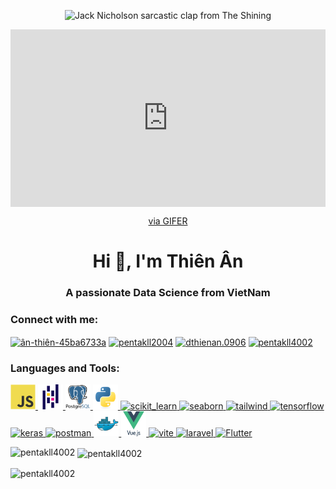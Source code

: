 <p align="center">
  <img 
    src="https://i.gifer.com/2GU.gif" 
    alt="Jack Nicholson sarcastic clap from The Shining"
    style="max-width: 100%; height: auto;"
  />
</p>

<div style="position: relative; padding-top: 56.25%; height: 0; overflow: hidden;">
  <iframe 
    src="https://gifer.com/embed/2GU" 
    style="position: absolute; top: 0; left: 0; width: 100%; height: 100%;" 
    frameborder="0" 
    allowfullscreen>
  </iframe>
</div>

<p align="center">
  <a href="https://gifer.com/2GU" target="_blank" rel="noopener noreferrer">via GIFER</a>
</p>


<div>
<h1 align="center">Hi 👋, I'm Thiên Ân</h1>
<h3 align="center">A passionate Data Science from VietNam</h3>


<h3 align="left">Connect with me:</h3>
<p align="left">
<a href="https://linkedin.com/in/ân-thiên-45ba6733a" target="blank"><img align="center" src="https://raw.githubusercontent.com/rahuldkjain/github-profile-readme-generator/master/src/images/icons/Social/linked-in-alt.svg" alt="ân-thiên-45ba6733a" height="30" width="40" /></a>
<a href="https://kaggle.com/pentakll2004" target="blank"><img align="center" src="https://raw.githubusercontent.com/rahuldkjain/github-profile-readme-generator/master/src/images/icons/Social/kaggle.svg" alt="pentakll2004" height="30" width="40" /></a>
<a href="https://fb.com/dthienan.0906" target="blank"><img align="center" src="https://raw.githubusercontent.com/rahuldkjain/github-profile-readme-generator/master/src/images/icons/Social/facebook.svg" alt="dthienan.0906" height="30" width="40" /></a>
<a href="https://www.leetcode.com/pentakll4002" target="blank"><img align="center" src="https://raw.githubusercontent.com/rahuldkjain/github-profile-readme-generator/master/src/images/icons/Social/leet-code.svg" alt="pentakll4002" height="30" width="40" /></a>
</p>

<h3 align="left">Languages and Tools:</h3>

<p align="left">
  <a href="https://www.w3.org/html/" target="_blank" rel="noreferrer">
    <img src="https://raw.githubusercontent.com/devicons/devicon/master/icons/javascript/javascript-original.svg" alt="javascript" width="40" height="40"/>
  </a>

  <a href="https://pandas.pydata.org/" target="_blank" rel="noreferrer">
    <img src="https://raw.githubusercontent.com/devicons/devicon/2ae2a900d2f041da66e950e4d48052658d850630/icons/pandas/pandas-original.svg" alt="pandas" width="40" height="40"/>
  </a>

  <a href="https://www.postgresql.org" target="_blank" rel="noreferrer">
    <img src="https://raw.githubusercontent.com/devicons/devicon/master/icons/postgresql/postgresql-original-wordmark.svg" alt="postgresql" width="40" height="40"/>
  </a>

  <a href="https://www.python.org" target="_blank" rel="noreferrer">
    <img src="https://raw.githubusercontent.com/devicons/devicon/master/icons/python/python-original.svg" alt="python" width="40" height="40"/>
  </a>

  <a href="https://scikit-learn.org/" target="_blank" rel="noreferrer">
    <img src="https://upload.wikimedia.org/wikipedia/commons/0/05/Scikit_learn_logo_small.svg" alt="scikit_learn" width="40" height="40"/>
  </a>

  <a href="https://seaborn.pydata.org/" target="_blank" rel="noreferrer">
    <img src="https://seaborn.pydata.org/_images/logo-mark-lightbg.svg" alt="seaborn" width="40" height="40"/>
  </a>

  <a href="https://tailwindcss.com/" target="_blank" rel="noreferrer">
    <img src="https://www.vectorlogo.zone/logos/tailwindcss/tailwindcss-icon.svg" alt="tailwind" width="40" height="40"/>
  </a>

  <a href="https://www.tensorflow.org" target="_blank" rel="noreferrer">
    <img src="https://www.vectorlogo.zone/logos/tensorflow/tensorflow-icon.svg" alt="tensorflow" width="40" height="40"/>
  </a>

  <a href="https://keras.io/" target="_blank" rel="noreferrer">
    <img src="https://upload.wikimedia.org/wikipedia/commons/a/ae/Keras_logo.svg" alt="keras" width="40" height="40"/>
  </a>

  <a href="https://www.postman.com/" target="_blank" rel="noreferrer">
    <img src="https://www.vectorlogo.zone/logos/getpostman/getpostman-icon.svg" alt="postman" width="40" height="40"/>
  </a>

  <a href="https://www.docker.com/" target="_blank" rel="noreferrer">
    <img src="https://raw.githubusercontent.com/devicons/devicon/master/icons/docker/docker-original.svg" alt="docker" width="40" height="40"/>
  </a>

  <a href="https://vuejs.org/" target="_blank" rel="noreferrer">
    <img src="https://raw.githubusercontent.com/devicons/devicon/master/icons/vuejs/vuejs-original-wordmark.svg" alt="vuejs" width="40" height="40"/>
  </a>

  <a href="https://vitejs.dev" target="_blank" rel="noreferrer">
    <img src="https://vitejs.dev/logo.svg" alt="vite" width="40" height="40"/>
  </a>

   <a href="https://laravel.com/" target="_blank" rel="noreferrer">
    <img src="https://laravel.com/img/logomark.min.svg" alt="laravel" width="40" height="40"/>
  </a>

  <a href="https://flutter.dev/" target="_blank" rel="noreferrer">
  <img src="https://upload.wikimedia.org/wikipedia/commons/1/17/Google-flutter-logo.png" alt="Flutter" style="height: 40px; object-fit: contain;" />
</a>

</p>


<p><img align="left" src="https://github-readme-stats.vercel.app/api/top-langs?username=pentakll4002&show_icons=true&locale=en&layout=compact" alt="pentakll4002" /></p>

</div>

<p>&nbsp;<img align="center" src="https://github-readme-stats.vercel.app/api?username=pentakll4002&show_icons=true&locale=en" alt="pentakll4002" /></p>

<p><img align="center" src="https://github-readme-streak-stats.herokuapp.com/?user=pentakll4002&" alt="pentakll4002" /></p>





